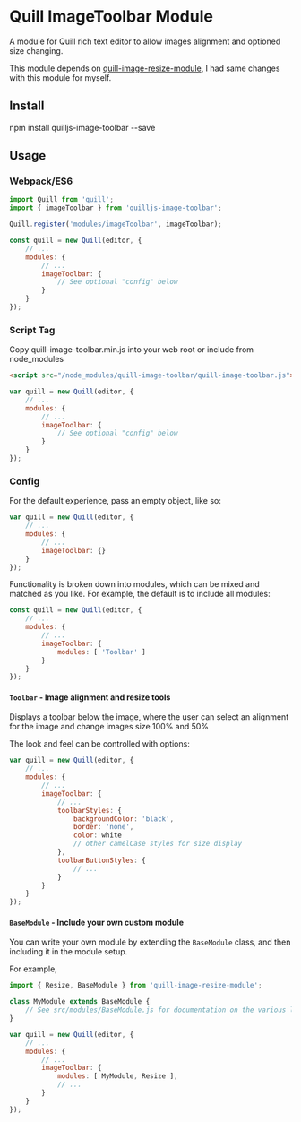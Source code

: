 # Quill ImageToolbar Module

A module for Quill rich text editor to allow images alignment and optioned size changing.

This module depends on [quill-image-resize-module](https://github.com/Etoile984816138/quill-image-resize-module), I had same changes with this module for myself.

## Install

npm install quilljs-image-toolbar --save

## Usage

### Webpack/ES6

```javascript
import Quill from 'quill';
import { imageToolbar } from 'quilljs-image-toolbar';

Quill.register('modules/imageToolbar', imageToolbar);

const quill = new Quill(editor, {
    // ...
    modules: {
        // ...
        imageToolbar: {
            // See optional "config" below
        }
    }
});
```

### Script Tag

Copy quill-image-toolbar.min.js into your web root or include from node_modules

```html
<script src="/node_modules/quill-image-toolbar/quill-image-toolbar.js"></script>
```

```javascript
var quill = new Quill(editor, {
    // ...
    modules: {
        // ...
        imageToolbar: {
            // See optional "config" below
        }
    }
});
```

### Config

For the default experience, pass an empty object, like so:
```javascript
var quill = new Quill(editor, {
    // ...
    modules: {
        // ...
        imageToolbar: {}
    }
});
```

Functionality is broken down into modules, which can be mixed and matched as you like. For example,
the default is to include all modules:

```javascript
const quill = new Quill(editor, {
    // ...
    modules: {
        // ...
        imageToolbar: {
            modules: [ 'Toolbar' ]
        }
    }
});
```

#### `Toolbar` - Image alignment and resize tools

Displays a toolbar below the image, where the user can select an alignment for the image and change images size 100% and 50%

The look and feel can be controlled with options:

```javascript
var quill = new Quill(editor, {
    // ...
    modules: {
        // ...
        imageToolbar: {
            // ...
            toolbarStyles: {
                backgroundColor: 'black',
                border: 'none',
                color: white
                // other camelCase styles for size display
            },
            toolbarButtonStyles: {
                // ...
            }
        }
    }
});
```

#### `BaseModule` - Include your own custom module

You can write your own module by extending the `BaseModule` class, and then including it in
the module setup.

For example,

```javascript
import { Resize, BaseModule } from 'quill-image-resize-module';

class MyModule extends BaseModule {
    // See src/modules/BaseModule.js for documentation on the various lifecycle callbacks
}

var quill = new Quill(editor, {
    // ...
    modules: {
        // ...
        imageToolbar: {
            modules: [ MyModule, Resize ],
            // ...
        }
    }
});
```
